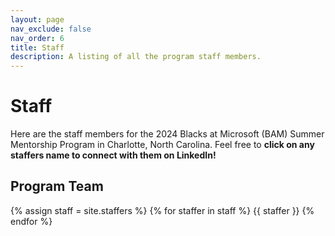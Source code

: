 ```yaml
---
layout: page
nav_exclude: false
nav_order: 6
title: Staff
description: A listing of all the program staff members.
---
```


# Staff

Here are the staff members for the 2024 Blacks at Microsoft (BAM) Summer Mentorship Program in Charlotte, North Carolina. Feel free to **click on any staffers name to connect with them on LinkedIn!**

## Program Team

{% assign staff = site.staffers %}
{% for staffer in staff %}
{{ staffer }}
{% endfor %}
